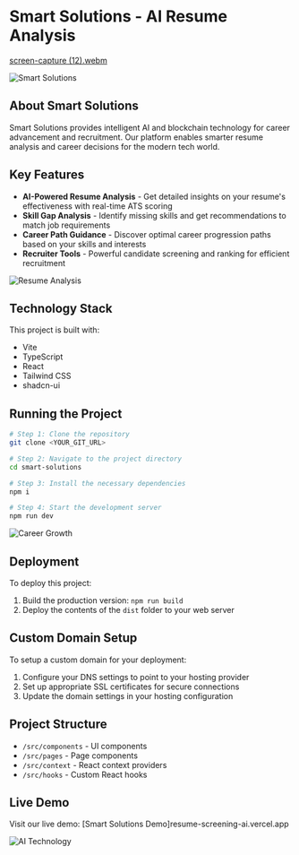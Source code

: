
# Smart Solutions - AI Resume Analysis

[screen-capture (12).webm](https://github.com/user-attachments/assets/96e97186-68a8-4ae6-8967-1c0d5cbb272e)




![Smart Solutions](https://images.unsplash.com/photo-1488590528505-98d2b5aba04b?auto=format&fit=crop&q=80&w=1200)

## About Smart Solutions

Smart Solutions provides intelligent AI and blockchain technology for career advancement and recruitment. Our platform enables smarter resume analysis and career decisions for the modern tech world.

## Key Features

- **AI-Powered Resume Analysis** - Get detailed insights on your resume's effectiveness with real-time ATS scoring
- **Skill Gap Analysis** - Identify missing skills and get recommendations to match job requirements
- **Career Path Guidance** - Discover optimal career progression paths based on your skills and interests
- **Recruiter Tools** - Powerful candidate screening and ranking for efficient recruitment

![Resume Analysis](https://images.unsplash.com/photo-1486312338219-ce68d2c6f44d?auto=format&fit=crop&q=80&w=1200)

## Technology Stack

This project is built with:

- Vite
- TypeScript
- React
- Tailwind CSS
- shadcn-ui

## Running the Project

```sh
# Step 1: Clone the repository
git clone <YOUR_GIT_URL>

# Step 2: Navigate to the project directory
cd smart-solutions

# Step 3: Install the necessary dependencies
npm i

# Step 4: Start the development server
npm run dev
```

![Career Growth](https://images.unsplash.com/photo-1581091226825-a6a2a5aee158?auto=format&fit=crop&q=80&w=1200)

## Deployment

To deploy this project:

1. Build the production version: `npm run build`
2. Deploy the contents of the `dist` folder to your web server

## Custom Domain Setup

To setup a custom domain for your deployment:

1. Configure your DNS settings to point to your hosting provider
2. Set up appropriate SSL certificates for secure connections
3. Update the domain settings in your hosting configuration

## Project Structure

- `/src/components` - UI components
- `/src/pages` - Page components
- `/src/context` - React context providers
- `/src/hooks` - Custom React hooks

## Live Demo

Visit our live demo: [Smart Solutions Demo]resume-screening-ai.vercel.app

![AI Technology](https://images.unsplash.com/photo-1649972904349-6e44c42644a7?auto=format&fit=crop&q=80&w=1200)
